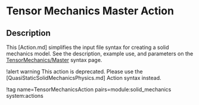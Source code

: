 # Tensor Mechanics Master Action

## Description

This [Action.md] simplifies the input file syntax for creating a solid mechanics model. See the description, example use, and parameters on the [TensorMechanics/Master](/Modules/TensorMechanics/Master/index.md) syntax page.

!alert warning
This action is deprecated. Please use the [QuasiStaticSolidMechanicsPhysics.md] Action syntax instead.

!tag name=TensorMechanicsAction pairs=module:solid_mechanics system:actions
